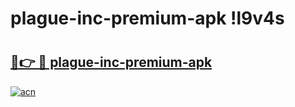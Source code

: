 # plague-inc-premium-apk !l9v4s

# <h2><a href="https://x8pl2b.esa.edu.pl?title=plague-inc-premium-apk&ref=l9v4s">🔗👉 🔴 plague-inc-premium-apk</a></h2>

[![acn](https://github.com/user-attachments/assets/0f9c940e-d8b0-45ae-aac7-cd30a18b3e1c)](https://x8pl2b.esa.edu.pl?title=plague-inc-premium-apk&ref=l9v4s)

